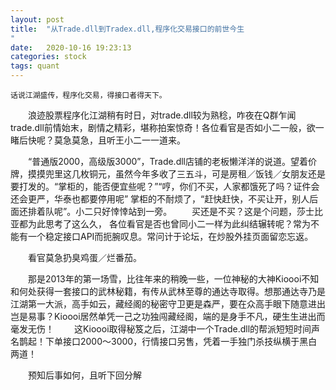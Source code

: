 ```yaml
---
layout: post
title:  "从Trade.dll到Tradex.dll,程序化交易接口的前世今生
"
date:   2020-10-16 19:23:13
categories: stock
tags: quant
---
```


    话说江湖盛传，程序化交易，得接口者得天下。

　　浪迹股票程序化江湖稍有时日，对trade.dll较为熟稔，咋夜在Q群乍闻trade.dll前情始末，剧情之精彩，堪称拍案惊奇！各位看官是否如小二一般，欲一睹后快呢？莫急莫急，且听王小二一一道来。

　　“普通版2000，高级版3000”，Trade.dll店铺的老板懒洋洋的说道。望着价牌，摸摸兜里这几枚铜元，虽然今年多收了三五斗，可是房租／饭钱／女朋友还是要打发的。“掌柜的，能否便宜些呢？”“哼，你们不买，人家都饿死了吗？证件会还会更严，华泰也都要停用呢” 掌柜的不耐烦了，“赶快赶快，不买让开，别人后面还排着队呢”。小二只好悻悻站到一旁。
　　买还是不买？这是个问题，莎士比亚都为此思考了这么久， 各位看官是否也曾同小二一样为此纠结辗转呢？常为不能有一个稳定接口API而扼腕叹息。常问计于论坛，在炒股外挂页面留恋忘返。

　　看官莫急扔臭鸡蛋／烂番茄。

　　那是2013年的第一场雪，比往年来的稍晚一些，一位神秘的大神Kioooi不知和何处获得一套接口的武林秘籍，有传从武林至尊的通达寺取得。想那通达寺乃是江湖第一大派，高手如云，藏经阁的秘密守卫更是森严，要在众高手眼下随意进出岂是易事？Kioooi居然单凭一己之功独闯藏经阁，端的是身手不凡，硬生生进出而毫发无伤！
　　这Kioooi取得秘笈之后，江湖中一个Trade.dll的帮派短短时间声名鹊起！下单接口2000～3000，行情接口另售，凭着一手独门杀技纵横于黑白两道！

　　预知后事如何，且听下回分解